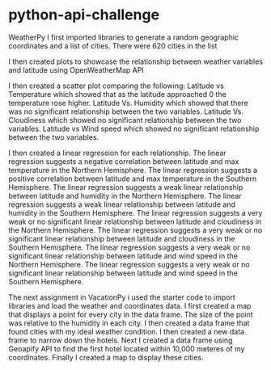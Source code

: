 # python-api-challenge
WeatherPy
I first imported libraries to generate a random geographic coordinates and a list of cities.
There were 620 cities in the list

I then created plots to showcase the relationship between weather variables and latitude using OpenWeatherMap API

I then created a scatter plot comparing the following:
  Latitude vs Temperature which showed that as the latitude approached 0 the temperature rose higher. 
  Latitude Vs. Humidity which showed that there was no significant relationship between the two variables.
    Latitude Vs. Cloudiness which showed no significant relationship between the two variables. 
      Latitude vs Wind speed which showed no significant relationship between the two variables. 

I then created a linear regression for each relationship. 
The linear regression suggests a negative correlation between latitude and max temperature in the Northern Hemisphere.
The linear regression suggests a positive correlation between latitude and max temperature in the Southern Hemisphere.
The linear regression suggests a weak linear relationship between latitude and humidity in the Northern Hemisphere.
The linear regression suggests a weak linear relationship between latitude and humidity in the Southern Hemisphere.
The linear regression suggests a very weak or no significant linear relationship between latitude and cloudiness in the Northern Hemisphere.
The linear regression suggests a very weak or no significant linear relationship between latitude and cloudiness in the Southern Hemisphere.
The linear regression suggests a very weak or no significant linear relationship between latitude and wind speed in the Northern Hemisphere.
The linear regression suggests a very weak or no significant linear relationship between latitude and wind speed in the Southern Hemisphere.

The next assignment in VacationPy i used the starter code to import libraries and load the weather and coordinates data. 
  I first created a map that displays a point for every city in the data frame. The size of the point was relative to the humidity in each city. 
  I then created a data frame that found cities with my ideal weather condition. 
  I then created a new data frame to narrow down the hotels. 
  Next I created a data frame using Geoapify API to find the first hotel located within 10,000 meteres of my coordinates. 
  Finally I created a map to display these cities. 
